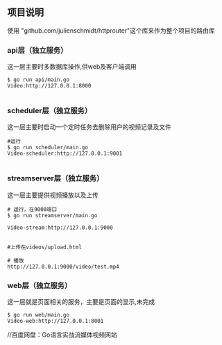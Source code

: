 ## 项目说明

使用 "github.com/julienschmidt/httprouter"这个库来作为整个项目的路由库
### api层（独立服务）
这一层主要时多数据库操作,供web及客户端调用

```
$ go run api/main.go
Video:http://127.0.0.1:8000


```

### scheduler层（独立服务）
这一层主要时启动一个定时任务去删除用户的视频记录及文件

```
#运行
$ go run scheduler/main.go
Video-scheduler:http://127.0.0.1:9001


```

### streamserver层（独立服务）
这一层主要提供视频播放以及上传

```
# 运行，在9000端口
$ go run streamserver/main.go

Video-stream:http://127.0.0.1:9000


#上传在videos/upload.html

# 播放
http://127.0.0.1:9000/video/test.mp4

```

### web层（独立服务）
这一层就是页面相关的服务，主要是页面的显示,未完成

```
$ go run web/main.go
Video-web:http://127.0.0.1:8001

```
//百度网盘：Go语言实战流媒体视频网站

